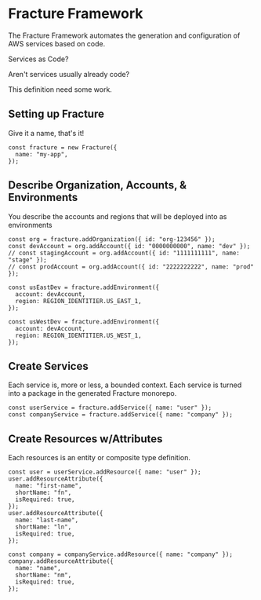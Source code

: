 # Fracture Framework

The Fracture Framework automates the generation and configuration of AWS services 
based on code. 

Services as Code? 

Aren't services usually already code?

This definition need some work.

## Setting up Fracture

Give it a name, that's it!

```
const fracture = new Fracture({
  name: "my-app",
});
```

## Describe Organization, Accounts, & Environments

You describe the accounts and regions that will be deployed into as environments

```
const org = fracture.addOrganization({ id: "org-123456" });
const devAccount = org.addAccount({ id: "0000000000", name: "dev" });
// const stagingAccount = org.addAccount({ id: "1111111111", name: "stage" });
// const prodAccount = org.addAccount({ id: "2222222222", name: "prod" });

const usEastDev = fracture.addEnvironment({
  account: devAccount,
  region: REGION_IDENTITIER.US_EAST_1,
});

const usWestDev = fracture.addEnvironment({
  account: devAccount,
  region: REGION_IDENTITIER.US_WEST_1,
});
```

## Create Services

Each service is, more or less, a bounded context. Each service is turned into a 
package in the generated Fracture monorepo.

```
const userService = fracture.addService({ name: "user" });
const companyService = fracture.addService({ name: "company" });
```

## Create Resources w/Attributes

Each resources is an entity or composite type definition.

```
const user = userService.addResource({ name: "user" });
user.addResourceAttribute({
  name: "first-name",
  shortName: "fn",
  isRequired: true,
});
user.addResourceAttribute({
  name: "last-name",
  shortName: "ln",
  isRequired: true,
});

const company = companyService.addResource({ name: "company" });
company.addResourceAttribute({
  name: "name",
  shortName: "nm",
  isRequired: true,
});
```